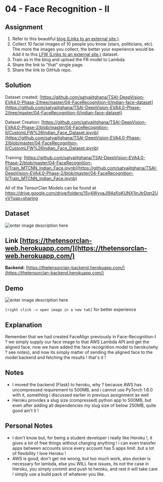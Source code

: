 ﻿
# 04 - Face Recognition - II

## Assignment

1.  Refer to this beautiful  [blog (Links to an external site.)](https://towardsdatascience.com/finetune-a-facial-recognition-classifier-to-recognize-your-face-using-pytorch-d00a639d9a79).
2.  Collect 10 facial images of 10 people you know (stars, politicians, etc). The more the images you collect, the better your experience would be. Add it to this  [LFW (Links to an external site.)](http://vis-www.cs.umass.edu/lfw/lfw-funneled.tgz)  dataset.
3.  Train as in the blog and upload the FR model to Lambda
4.  Share the link to "that" single page.
5.  Share the link to GitHub repo.

## Solution

Dataset created: [https://github.com/satyajitghana/TSAI-DeepVision-EVA4.0-Phase-2/tree/master/04-FaceRecognition-II/indian-face-dataset](https://github.com/satyajitghana/TSAI-DeepVision-EVA4.0-Phase-2/tree/master/04-FaceRecognition-II/indian-face-dataset)

Dataset Creation: [https://github.com/satyajitghana/TSAI-DeepVision-EVA4.0-Phase-2/blob/master/04-FaceRecognition-II/CustomLFW%26Indian_Face_Dataset.ipynb](https://github.com/satyajitghana/TSAI-DeepVision-EVA4.0-Phase-2/blob/master/04-FaceRecognition-II/CustomLFW%26Indian_Face_Dataset.ipynb)

Training: [https://github.com/satyajitghana/TSAI-DeepVision-EVA4.0-Phase-2/blob/master/04-FaceRecognition-II/Train_MTCNN_Indian_Face.ipynb](https://github.com/satyajitghana/TSAI-DeepVision-EVA4.0-Phase-2/blob/master/04-FaceRecognition-II/Train_MTCNN_Indian_Face.ipynb)

All of the TensorClan Models can be found at https://drive.google.com/drive/folders/15y4WyvaJI9AsfioKUNX1inJtrDqn2UvV?usp=sharing

## Dataset

![enter image description here](https://github.com/satyajitghana/TSAI-DeepVision-EVA4.0-Phase-2/blob/master/04-FaceRecognition-II/faces.png?raw=true)


##  Link [https://thetensorclan-web.herokuapp.com/](https://thetensorclan-web.herokuapp.com/)

**Backend:** [https://thetensorclan-backend.herokuapp.com/](https://thetensorclan-backend.herokuapp.com/)

## Demo

![enter image description here](https://github.com/satyajitghana/TSAI-DeepVision-EVA4.0-Phase-2/blob/master/04-FaceRecognition-II/demo2.gif?raw=true)

`[right click -> open image in a new tab]` for better experience

## Explanation

Remember that we had created FaceAlign previously in Face-Recognition-I ? we simply supply our face image to that AWS Lambda API and get the aligned face, now we have added the face recognition model to heroku(why ? see notes), and now its simply matter of sending the aligned face to the model backend and fetching the results ! that's it !

## Notes

- I moved the backend (Flask) to heroku, why ? because AWS has uncompressed requirement to 500MB, and i cannot use PyTorch 1.6.0 with it, something i discussed earlier in previous assignment as well
- Heroku provides a slug size (compressed) python app to 500MB, but even after adding all dependencies my slug size of below 250MB, quite good ain't it ! 

## Personal Notes

- I don't know but, for being a student developer i really like Heroku !, it gives a lot of free things without charging anything ! i can even transfer apps between accounts since every account has 5 apps limit. but a lot of flexibility ! love Heroku !
- AWS is good, don't get me wrong, but too much work, also docker is necessary for lambda, else you WILL face issues, its not the case in Heroku, you simply commit and push to heroku, and rest it will take care ! simply use a build pack of whatever you like.

